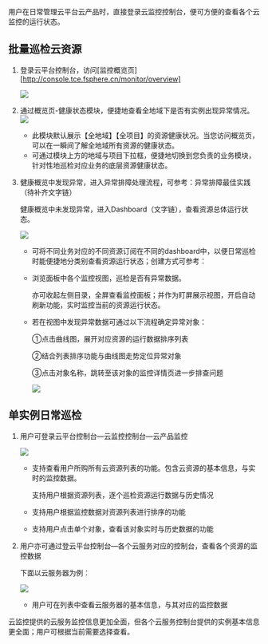 用户在日常管理云平台云产品时，直接登录云监控控制台，便可方便的查看各个云监控的运行状态。

## 批量巡检云资源

1. 登录云平台控制台，访问[监控概览页][http://console.tce.fsphere.cn/monitor/overview]

   ![](http://imgcache.tce.fsphere.cn/image/mc.qcloudimg.com/static/img/43bdd4b94948212edfa80909d729e14f/image.png)

2. 通过概览页-健康状态模块，便捷地查看全地域下是否有实例出现异常情况。![](http://imgcache.tce.fsphere.cn/image/mc.qcloudimg.com/static/img/94bbb47c05329d8db6cf19a58d80343e/image.png)

   * 此模块默认展示【全地域】【全项目】的资源健康状况。当您访问概览页，可以在一瞬间了解全地域所有资源的健康状态。
   * 可通过模块上方的地域与项目下拉框，便捷地切换到您负责的业务模块，针对性地巡检对应业务的底层资源健康状态。

3. 健康概览中发现异常，进入异常排障处理流程，可参考：异常排障最佳实践（待补齐文字链）

   健康概览中未发现异常，进入Dashboard（文字链），查看资源总体运行状态。

   ![](http://imgcache.tce.fsphere.cn/image/mc.qcloudimg.com/static/img/ff371d812cce7a7623f0d1a2f4133c4f/image.png)

   * 可将不同业务对应的不同资源订阅在不同的dashboard中，以便日常巡检时能便捷地分类别查看资源运行状态；创建方式可参考：

   * 浏览面板中各个监控视图，巡检是否有异常数据。

     亦可收起左侧目录，全屏查看监控面板；并作为盯屏展示视图，开启自动刷新功能，实时监控当前的资源运行状态。

   * 若在视图中发现异常数据可通过以下流程确定异常对象：

     ①点击曲线图，展开对应资源的运行数据排序列表

     ②结合列表排序功能与曲线图走势定位异常对象

     ③点击对象名称，跳转至该对象的监控详情页进一步排查问题

     ![](http://imgcache.tce.fsphere.cn/image/mc.qcloudimg.com/static/img/7013b9d5a5a3bc7a73c28cb91c920bb3/image.png)

## 单实例日常巡检

1. 用户可登录云平台控制台—云监控控制台—云产品监控

   ![](http://imgcache.tce.fsphere.cn/image/mc.qcloudimg.com/static/img/335bf5f3f52c9dbc84047aefcf9db94d/image.png)

   * 支持查看用户所购所有云资源列表的功能。包含云资源的基本信息，与实时的监控数据。

     支持用户根据资源列表，逐个巡检资源运行数据与历史情况

   * 支持用户根据监控数据对资源列表进行排序的功能

   * 支持用户点击单个对象，查看该对象实时与历史数据的功能

2. 用户亦可通过登云平台控制台—各个云服务对应的控制台，查看各个资源的监控数据

   下面以云服务器为例：

   ![](http://imgcache.tce.fsphere.cn/image/mc.qcloudimg.com/static/img/41f92f0fc148bdf44f8c1d6e01b0ee1c/image.png)

   * 用户可在列表中查看云服务器的基本信息，与其对应的监控数据

云监控提供的云服务监控信息更加全面，但各个云服务控制台提供的实例基本信息更全面；用户可根据当前需要选择查看。